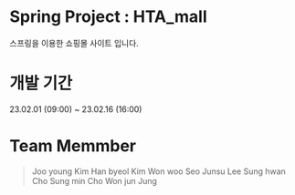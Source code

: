 # Spring Project : HTA_mall
스프링을 이용한 쇼핑몰 사이트 입니다.

# 개발 기간
23.02.01 (09:00) ~ 23.02.16 (16:00)

# Team Memmber
> Joo young Kim
> Han byeol Kim
> Won woo Seo
> Junsu Lee
> Sung hwan Cho
> Sung min Cho
> Won jun Jung

